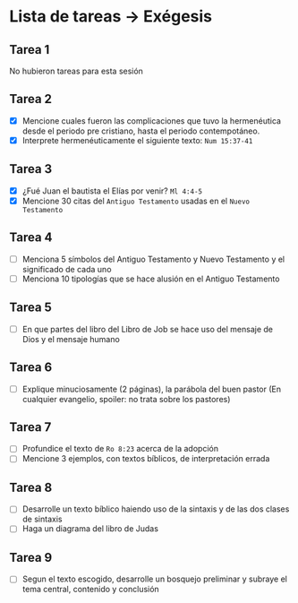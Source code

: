 # Lista de tareas -> Exégesis

## Tarea 1

No hubieron tareas para esta sesión

## Tarea 2

- [x] Mencione cuales fueron las complicaciones que tuvo la hermenéutica desde el
      periodo pre cristiano, hasta el periodo contempotáneo.
- [x] Interprete hermenéuticamente el siguiente texto: `Num 15:37-41`

## Tarea 3

- [x] ¿Fué Juan el bautista el Elías por venir? `Ml 4:4-5`
- [x] Mencione 30 citas del `Antiguo Testamento` usadas en el `Nuevo Testamento`

## Tarea 4

- [ ] Menciona 5 símbolos del Antiguo Testamento y Nuevo Testamento y el significado
      de cada uno
- [ ] Menciona 10 tipologías que se hace alusión en el Antiguo Testamento

## Tarea 5

- [ ] En que partes del libro del Libro de Job se hace uso del mensaje de Dios y
      el mensaje humano

## Tarea 6

- [ ] Explique minuciosamente (2 páginas), la parábola del buen pastor (En cualquier
      evangelio, spoiler: no trata sobre los pastores)

## Tarea 7

- [ ] Profundice el texto de `Ro 8:23` acerca de la adopción
- [ ] Mencione 3 ejemplos, con textos bíblicos, de interpretación errada

## Tarea 8

- [ ] Desarrolle un texto bíblico haiendo uso de la sintaxis y de las dos clases
      de sintaxis
- [ ] Haga un diagrama del libro de Judas

## Tarea 9

- [ ] Segun el texto escogido, desarrolle un bosquejo preliminar y subraye el tema
      central, contenido y conclusión
